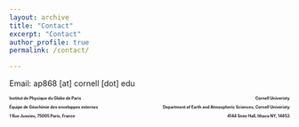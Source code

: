 ```yaml
---
layout: archive
title: "Contact"
excerpt: "Contact"
author_profile: true
permalink: /contact/

---
```

Email: ap868 [at] cornell [dot] edu

<h1 style="font-size:50%;">
    <p style="text-align:left;">
    Institut de Physique du Globe de Paris 
    <span style="float:right;">
    Cornell Univeristy
    </span>
</p>
<p style="text-align:left;">
    Équipe de Géochimie des enveloppes externes
        <span style="float:right;">
          Department of Earth and Atmospheric Sciences, Cornell Univeristy
    </span>
 </p>
<p style="text-align:left;">
  1 Rue Jussieu, 75005 Paris, France  
  <span style="float:right;">
    4144 Snee Hall, Ithaca NY, 14853
  </span>
</p>
</h1>    
    
